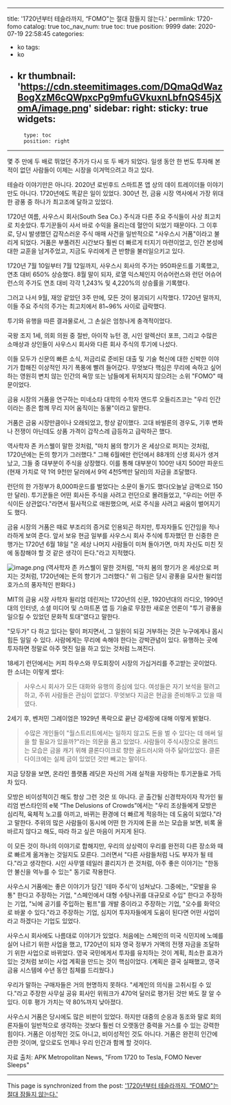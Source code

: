 
---
title: '1720년부터 테슬라까지, “FOMO"는 절대 잠들지 않는다.'
permlink: 1720-fomo
catalog: true
toc_nav_num: true
toc: true
position: 9999
date: 2020-07-19 22:58:45
categories:
- ko
tags:
- ko
- kr
thumbnail: 'https://cdn.steemitimages.com/DQmaQdWazBogXzM6cQWpxcPg9mfuGVkuxnLbfnQS45jXomA/image.png'
sidebar:
    right:
        sticky: true
widgets:
    -
        type: toc
        position: right
---


몇 주 만에 두 배로 뛰었던 주가가 다시 또 두 배가 되었다. 일생 동안 한 번도 투자해 본 적이 없던 사람들이 이제는 시장을 이겨먹으려고 하고 있다.

 

테슬라 이야기만은 아니다. 2020년 로빈후드 스마트폰 앱 상의 데이 트레이더들 이야기만도 아니다. 1720년에도 똑같은 일이 있었다. 300년 전, 금융 시장 역사에서 가장 위대한 광풍 중 하나가 최고조에 달하고 있었다.

 

1720년 여름, 사우스시 회사(South Sea Co.) 주식과 다른 주요 주식들이 사상 최고치로 치솟았다. 투기꾼들이 사서 바로 수익을 올리는데 혈안이 되었기 때문이다. 그 이후로, 당시 발생했던 갑작스러운 주식 매매 사건을 일반적으로 "사우스시 거품"이라고 불리게 되었다. 거품은 부풀려진 시간보다 훨씬 더 빠르게 터지기 마련이었고, 인간 본성에 대한 교훈을 남겨주었고, 지금도 우리에게 큰 반향을 불러일으키고 있다.

 

1720년 7월 10일부터 7월 12일까지, 사우스시 회사의 주가는 950파운드를 기록했고, 연초 대비 650% 상승했다. 8월 말이 되자, 로열 익스체인지 어슈어런스와 런던 어슈어런스의 주가도 연초 대비 각각 1,243% 및 4,220%의 상승률을 기록했다.

 

그러고 나서 9월, 재앙 같았던 3주 만에, 모든 것이 붕괴되기 시작했다. 1720년 말까지, 이들 주요 주식의 주가는 최고치에서 81~96% 사이로 급락했다.

 

투기와 유행을 따른 결과물로서, 그 손실은 엄청나게 충격적이었다.

 

국왕 조지 1세, 의회 의원 중 절반, 아이작 뉴턴 경, 시인 알렉산더 포프, 그리고 수많은 소매상과 상인들이 사우스시 회사와 다른 회사 주식의 투기에 나섰다.

 

이들 모두가 신문의 빠른 소식, 저금리로 준비된 대출 및 기술 혁신에 대한 신박한 이야기가 합해진 이상적인 자기 폭풍에 빨려 들어갔다. 무엇보다 핵심은 무리에 속하고 싶어 하는 영원히 변치 않는 인간의 욕망 또는 남들에게 뒤처지지 않으려는 소위 "FOMO" 때문이었다. 

 

금융 시장의 거품을 연구하는 미네소타 대학의 수학자 앤드루 오들리즈코는 "우리 인간이라는 종은 함께 무리 지어 움직이는 동물"이라고 말한다.

 

거품은 금융 시장만큼이나 오래되었고, 항상 같이했다. 고대 바빌론의 경우도, 기후 변화나 전쟁이 아닌데도 상품 가격이 갑작스레 급등하고 급락하곤 했다.

 

역사학자 존 카스웰이 말한 것처럼, "마치 봄의 향기가 온 세상으로 퍼지는 것처럼, 1720년에는 돈의 향기가 그러했다." 그해 6월에만 런던에서 88개의 신생 회사가 생겨났고, 그들 중 대부분이 주식을 상장했다. 이를 통해 대부분이 100만 내지 500만 파운드(현재 가치로 약 1억 9천만 달러에서 9억 4천5백만 달러)의 자금을 조달했다. 

 

런던의 한 가정부가 8,000파운드를 벌었다는 소문이 돌기도 했다(오늘날 금액으로 150만 달러). 투기꾼들은 어떤 회사든 주식을 사려고 런던으로 몰려들었고, "우리는 어떤 주식이든 상관없다."라면서 필사적으로 애원했으며, 서로 주식을 사려고 싸움이 벌어지기도 했다.

 

금융 시장의 거품은 때로 부조리의 증거로 인용되곤 하지만, 투자자들도 인간임을 적나라하게 보여 준다. 앞서 보유 현금 일부를 사우스시 회사 주식에 투자했던 한 신중한 은행가는 1720년 6월 18일 "온 세상 나머지 사람들이 미쳐 돌아가면, 마치 자신도 미친 짓에 동참해야 할 것 같은 생각이 든다."라고 지적했다.

![image.png](https://cdn.steemitimages.com/DQmaQdWazBogXzM6cQWpxcPg9mfuGVkuxnLbfnQS45jXomA/image.png)
(역사학자 존 카스웰이 말한 것처럼, "마치 봄의 향기가 온 세상으로 퍼지는 것처럼, 1720년에는 돈의 향기가 그러했다." 위 그림은 당시 광풍을 묘사한 윌리엄 호가스의 풍자적인 판화다.)

 

MIT의 금융 시장 사학자 윌리엄 데린저는 1720년의 신문, 1920년대의 라디오, 1990년대의 인터넷, 소셜 미디어 및 스마트폰 앱 등 기술로 무장한 새로운 언론이 "투기 광풍을 일으킬 수 있었던 문화적 토대"였다고 말한다.

 

"모두가" 다 하고 있다는 말이 퍼지면서, 그 일원이 되길 거부하는 것은 누구에게나 몹시 힘든 일일 수 있다. 사람에게는 무리에 속해야 한다는 강박관념이 있다. 유행하는 곳에 투자하면 정말로 아주 멋진 일을 하고 있는 것처럼 느껴진다.

 

18세기 런던에서는 커피 하우스와 무도회장이 시장의 가십거리를 주고받는 곳이었다. 한 소녀는 이렇게 썼다: 

>사우스시 회사가 모든 대화와 유행의 중심에 있다. 여성들은 자기 보석을 팔려고 하고, 주위 사람들은 관심이 없었다. 무엇보다 지금은 현금을 준비해두고 있을 때였다.

2세기 후, 벤저민 그레이엄은 1929년 폭락으로 끝난 강세장에 대해 이렇게 밝혔다.

>수많은 개인들이 "월스트리트에서는 일하지 않고도 돈을 벌 수 있다는 데 애써 일을 할 필요가 있을까?"라는 의문을 품고 있었다. 사람들이 주식시장으로 몰려드는 모습은 금을 캐기 위해 클론다이크로 향한 골드러시와 아주 닮아있었다. 클론다이크에는 실제 금이 있었던 것만 빼고는 말이다.

지금 당장을 보면, 온라인 플랫폼 레딧은 자신의 거래 실적을 자랑하는 투기꾼들로 가득 차 있다.

 

모방은 비이성적이긴 해도 항상 그런 것은 또 아니다. 곧 출간될 신경학자이자 작가인 윌리엄 번스타인의 e북 “The Delusions of Crowds”에서는 "우리 조상들에게 모방은 심리적, 육체적 노고를 아끼고, 바뀌는 환경에 더 빠르게 적응하는 데 도움이 되었다."라고 말한다. 주위의 많은 사람들이 동시에 어떤 한 가지에 돈을 쓰는 모습을 보면, 비록 올바르지 않다고 해도, 따라 하고 싶은 마음이 커지게 된다. 

 

이 모든 것이 하나의 이야기로 합해지만, 우리의 상상력이 우리를 완전히 다른 장소와 때로 빠르게 옮겨놓는 것일지도 모른다. 그러면서 "다른 사람들처럼 나도 부자가 될 테다."라고 생각한다. 시인 사무엘 테일러 콜리지가 쓴 것처럼, 아주 좋은 이야기는 "한동안 불신을 억누를 수 있는" 동기로 작용한다.

 

사우스시 거품에는 좋은 이야기가 담긴 '테마 주식'이 넘쳐났다. 그중에는, "모발을 유통" 한다고 주장하는 기업, "스페인에서 대형 수탕나귀를 대규모로 수입" 한다고 주장하는 기업, "뇌에 공기를 주입하는 펌프"를 개발 중이라고 주장하는 기업, "오수를 화약으로 바꿀 수 있다."라고 주장하는 기업, 심지어 투자자들에게 도움이 된다면 어떤 사업이라고 하겠다는 기업도 있었다.

 

사우스시 회사에도 나름대로 이야기가 있었다. 처음에는 스페인의 미국 식민지에 노예를 실어 나르기 위한 사업을 했고, 1720년이 되자 영국 정부가 거액의 전쟁 자금을 조달하기 위한 사업으로 바뀌었다. 영국 국민에게서 투자를 유치하는 것이 계획, 최소한 효과가 있는 것처럼 보이는 사업 계획을 만드는 것이 핵심이었다. (계획은 결국 실패했고, 영국 금융 시스템에 수년 동안 침체를 드리웠다.)

 

우리가 말하는 구매자들은 거의 현명하지 못하다. "세계인의 의식을 고취시킬 수 있다."라고 주장한 사무실 공유 회사인 위워크가 470억 달러로 평가된 것만 봐도 잘 알 수 있다. 이후 평가 가치는 약 80%까지 낮아졌다.

 

사우스시 거품은 당시에도 많은 비판이 있었다. 하지만 대중의 순응과 동조와 말로 회의론자들이 일반적으로 생각하는 것보다 훨씬 더 오랫동안 중력을 거스를 수 있는 강력한 힘이다. 거품은 이성적인 것도 아니고, 비이성적인 것도 아니다. 거품은 완전히 인간에 관한 것이며, 앞으로도 언제나 우리 인간과 함께 할 것이다.

 

자료 출처: APK Metropolitan News, "From 1720 to Tesla, FOMO Never Sleeps"

- - -

This page is synchronized from the post: ['1720년부터 테슬라까지, “FOMO"는 절대 잠들지 않는다.'](https://steemit.com/@pius.pius/1720-fomo)
